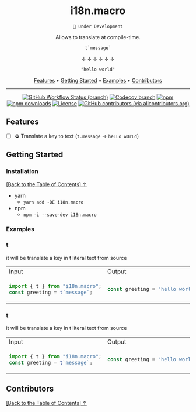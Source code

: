 <div align="center">

<h1 id="toc">i18n.macro</h1>

<code>🚧 Under Development</code>

<p>Allows to translate at compile-time.</p>

<code>t\`message\`</code>

↓ ↓ ↓ ↓ ↓ ↓

`"hello world"`

<p align="center">
  <a href="#features">Features</a>  • 
  <a href="#getting-started">Getting Started</a>  • 
  <a href="#examples">Examples</a>  • 
  <a href="#contributors">Contributors</a> 
</p>

</div>

---

<div align="center">

<!-- prettier-ignore-start -->

[![GitHub Workflow Status (branch)](https://img.shields.io/github/workflow/status/r17x/i18n.macro/release/main)](https://github.com/r17x/i18n.macro/actions/workflows/release.yml?query=branch%3Amain+)
[![Codecov branch](https://img.shields.io/codecov/c/github/r17x/i18n.macro/main)](https://app.codecov.io/gh/r17x/i18n.macro)
[![npm](https://img.shields.io/npm/v/i18n.macro)](https://www.npmjs.com/package/i18n.macro/v/latest)
[![npm downloads](https://img.shields.io/npm/dw/i18n.macro)](https://www.npmjs.com/package/i18n.macro/v/latest)
[![License](https://img.shields.io/github/license/r17x/i18n.macro)](https://github.com/r17x/i18n.macro/blob/main/LICENSE)
[![GitHub contributors (via allcontributors.org)](https://img.shields.io/github/all-contributors/r17x/i18n.macro/main)](https://github.com/r17x/i18n.macro#contributors)

<!-- prettier-ignore-end -->

</div>

## Features

- [ ] ♻︎ Translate a key to text (`t.message` → `heLLo wOrLd`)

## Getting Started

### Installation

[\[Back to the Table of Contents\] ↑](#toc)

- yarn
  - `yarn add -DE i18n.macro`
- npm
  - `npm -i --save-dev i18n.macro`

### Examples

### t

it will be translate a key in t literal text from source

<table>
<tr>
<td>Input</td>
<td>Output</td>
</tr>
<tr>
<td>

```javascript
import { t } from "i18n.macro";
const greeting = t`message`;
```

</td>

<td>

```javascript
const greeting = "hello world";
```

</td>
</tr>
</table>

### t

it will be translate a key in t literal text from source

<table>
<tr>
<td>Input</td>
<td>Output</td>
</tr>
<tr>
<td>

```javascript
import { t } from "i18n.macro";
const greeting = t`message`;
```

</td>

<td>

```javascript
const greeting = "hello world";
```

</td>
</tr>
</table>

## Contributors

[\[Back to the Table of Contents\] ↑](#toc)

<!-- ALL-CONTRIBUTORS-LIST:START - Do not remove or modify this section -->

<!-- prettier-ignore-start -->

<!-- markdownlint-disable -->

<!-- markdownlint-restore -->

<!-- prettier-ignore-end -->

<!-- ALL-CONTRIBUTORS-LIST:END -->
